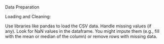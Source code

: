 Data Preparation

Loading and Cleaning:

Use libraries like pandas to load the CSV data.
Handle missing values (if any). Look for NaN values in the dataframe. 
You might impute them (e.g., fill with the mean or median of the column) or remove rows with missing data.
